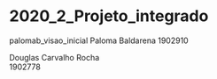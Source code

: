 # 2020_2_Projeto_integrado
palomab_visao_inicial
Paloma Baldarena  1902910

Douglas Carvalho Rocha  
1902778

